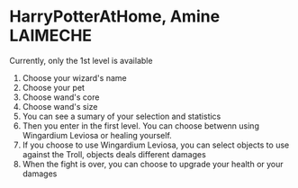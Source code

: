 # HarryPotterAtHome, Amine LAIMECHE

Currently, only the 1st level is available

1) Choose your wizard's name
2) Choose your pet
3) Choose wand's core 
4) Choose wand's size
5) You can see a sumary of your selection and statistics
6) Then you enter in the first level. You can choose betwenn using Wingardium Leviosa or healing yourself.
7) If you choose to use Wingardium Leviosa, you can select objects to use against the Troll, objects deals different damages
8) When the fight is over, you can choose to upgrade your health or your damages

